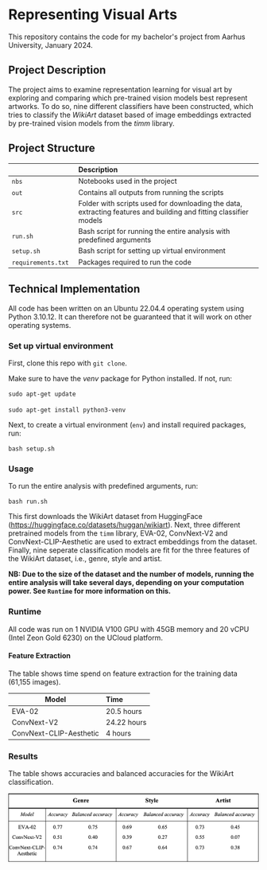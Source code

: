 # Representing Visual Arts

This repository contains the code for my bachelor's project from Aarhus University, January 2024.

## Project Description
The project aims to examine representation learning for visual art by exploring and comparing which pre-trained vision models best represent artworks. To do so, nine different classifiers have been constructed, which tries to classify the *WikiArt* dataset based of image embeddings extracted by pre-trained vision models from the *timm* library. 

## Project Structure

| <div style="width:120px"></div>| Description |
|---------|:-----------|
| ```nbs```  | Notebooks used in the project         |
| ```out``` | Contains all outputs from running the scripts|
| ```src```  | Folder with scripts used for downloading the data, extracting features and building and fitting classifier models       |
| ```run.sh```    | Bash script for running the entire analysis with predefined arguments  |
| ```setup.sh```  | Bash script for setting up virtual environment |
| ```requirements.txt```  | Packages required to run the code|


## Technical Implementation
All code has been written on an Ubuntu 22.04.4 operating system using Python 3.10.12. It can therefore not be guaranteed that it will work on other operating systems.

### Set up virtual environment
First, clone this repo with ```git clone```.

Make sure to have the *venv* package for Python installed. If not, run:

```
sudo apt-get update

sudo apt-get install python3-venv
```

Next, to create a virtual environment (```env```) and install required packages, run:

```
bash setup.sh
```

### Usage
To run the entire analysis with predefined arguments, run:

``` 
bash run.sh
```

This first downloads the WikiArt dataset from HuggingFace (https://huggingface.co/datasets/huggan/wikiart). Next, three different pretrained models from the ```timm``` library, EVA-02, ConvNext-V2 and ConvNext-CLIP-Aesthetic are used to extract embeddings from the dataset. Finally, nine seperate classification models are fit for the three features of the WikiArt dataset, i.e., genre, style and artist. 

**NB: Due to the size of the dataset and the number of models, running the entire analysis will take several days, depending on your computation power. See ```Runtime``` for more information on this.** 

### Runtime
All code was run on 1 NVIDIA V100 GPU with 45GB memory and 20 vCPU (Intel Zeon Gold 6230) on the UCloud platform.

#### Feature Extraction

The table shows time spend on feature extraction for the training data (61,155 images).

| Model|  Time |
|---------|:-----------|
| EVA-02  | 20.5 hours      |
| ConvNext-V2 | 24.22 hours|
| ConvNext-CLIP-Aesthetic | 4 hours|


### Results

The table shows accuracies and balanced accuracies for the WikiArt classification.

![Alt text](image.png)